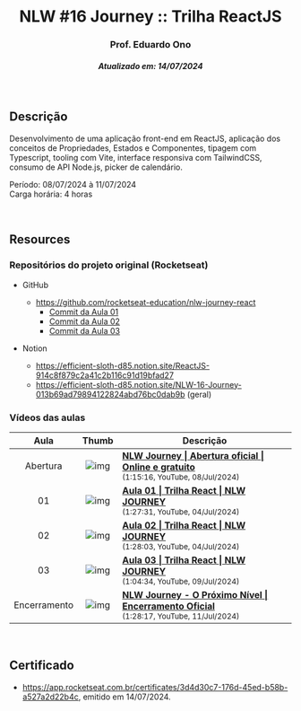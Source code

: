 <h1 align="center">NLW #16 Journey :: Trilha ReactJS</h1>
<h3 align="center">Prof. Eduardo Ono</h3>
<h5 align="center">Atualizado em: 14/07/2024</h5>

&nbsp;

## Descrição

Desenvolvimento de uma aplicação front-end em ReactJS, aplicação dos conceitos de Propriedades, Estados e Componentes, tipagem com Typescript, tooling com Vite, interface responsiva com TailwindCSS, consumo de API Node.js, picker de calendário.

Período: 08/07/2024 à 11/07/2024<br>
Carga horária: 4 horas

&nbsp;

## Resources

### Repositórios do projeto original (Rocketseat)

* GitHub
  * <https://github.com/rocketseat-education/nlw-journey-react>
    * [Commit da Aula 01](https://github.com/rocketseat-education/nlw-journey-react/tree/3c6b745402853ce622e637fff4f365ddd1f79709)
    * [Commit da Aula 02](https://github.com/rocketseat-education/nlw-journey-react/tree/8693ea4c6258dfab0093edc365d1dd4bca89aba8)
    * [Commit da Aula 03](https://github.com/rocketseat-education/nlw-journey-react/tree/39e24d348e741c7a814a9a626b442237aad74154)

* Notion
  * <https://efficient-sloth-d85.notion.site/ReactJS-914c8f879c2a41c2b116c91d19bfad27>
  * <https://efficient-sloth-d85.notion.site/NLW-16-Journey-013b69ad79894122824abd76bc0dab9b> (geral)

### Vídeos das aulas

| Aula | Thumb | Descrição |
| :-: | :-: | --- |
| Abertura | ![img](https://img.youtube.com/vi/PetriYiuZRU/default.jpg) | [__NLW Journey \| Abertura oficial \| Online e gratuito__](https://www.youtube.com/watch?v=PetriYiuZRU)<br><sub>(1:15:16, YouTube, 08/Jul/2024)</sub> |
| 01 | ![img](https://img.youtube.com/vi/RdGdpkXS6nU/default.jpg) | [__Aula 01 \| Trilha React \| NLW JOURNEY__](https://www.youtube.com/watch?v=RdGdpkXS6nU)<br><sub>(1:27:31, YouTube, 04/Jul/2024)</sub> |
| 02 | ![img](https://img.youtube.com/vi/c6FHaNHz6rk/default.jpg) | [__Aula 02 \| Trilha React \| NLW JOURNEY__](https://www.youtube.com/watch?v=c6FHaNHz6rk)<br><sub>(1:28:03, YouTube, 04/Jul/2024)</sub> |
| 03 | ![img](https://img.youtube.com/vi/d6RwhwKHTtU/default.jpg) | [__Aula 03 \| Trilha React \| NLW JOURNEY__](https://www.youtube.com/watch?v=d6RwhwKHTtU)<br><sub>(1:04:34, YouTube, 09/Jul/2024)</sub> |
| Encerramento | ![img](https://img.youtube.com/vi/_qQL1sgY-r0/default.jpg) | [__NLW Journey - O Próximo Nível \| Encerramento Oficial__](https://www.youtube.com/watch?v=_qQL1sgY-r0)<br><sub>(1:28:17, YouTube, 11/Jul/2024)</sub> |

&nbsp;

## Certificado

* <https://app.rocketseat.com.br/certificates/3d4d30c7-176d-45ed-b58b-a527a2d22b4c>, emitido em 14/07/2024.

&nbsp;
